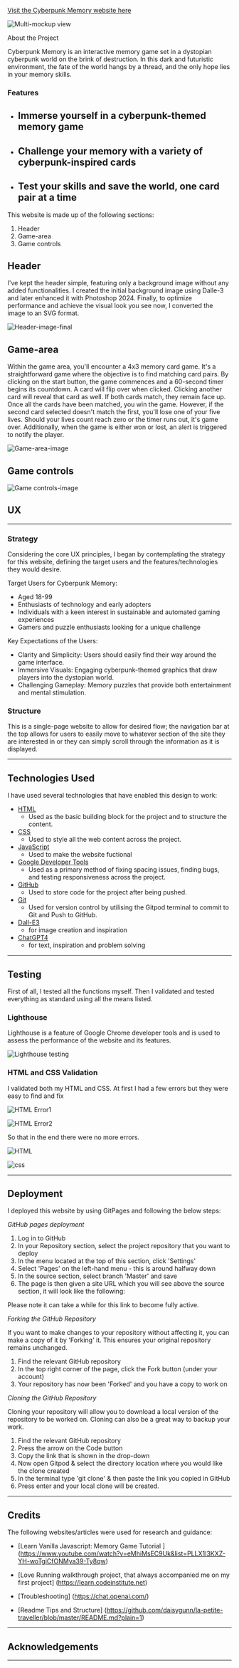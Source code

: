 
[Visit the Cyberpunk Memory website here](https://thepyth0nkid.github.io/pp2Memory/)

![Multi-mockup view](assets/doc/techsiniMemory.png)

About the Project

Cyberpunk Memory is an interactive memory game set in a dystopian cyberpunk world on the brink of destruction. In this dark and futuristic environment, the fate of the world hangs by a thread, and the only hope lies in your memory skills.

### Features

- ## Immerse yourself in a cyberpunk-themed memory game

- ## Challenge your memory with a variety of cyberpunk-inspired cards

- ## Test your skills and save the world, one card pair at a time

This website is made up of the following sections:

1. Header
2. Game-area
3. Game controls

## Header

I've kept the header simple, featuring only a background image without any added functionalities. I created the initial background image using Dalle-3 and later enhanced it with Photoshop 2024. Finally, to optimize performance and achieve the visual look you see now, I converted the image to an SVG format.

![Header-image-final](assets/doc/header.png)

## Game-area

Within the game area, you'll encounter a 4x3 memory card game. It's a straightforward game where the objective is to find matching card pairs. By clicking on the start button, the game commences and a 60-second timer begins its countdown. A card will flip over when clicked. Clicking another card will reveal that card as well. If both cards match, they remain face up. Once all the cards have been matched, you win the game. However, if the second card selected doesn't match the first, you'll lose one of your five lives. Should your lives count reach zero or the timer runs out, it's game over. Additionally, when the game is either won or lost, an alert is triggered to notify the player.

![Game-area-image](assets/doc/gameAreaFinal.png)

## Game controls

![Game controls-image]()

## UX

---

### Strategy

Considering the core UX principles, I began by contemplating the strategy for this website, defining the target users and the features/technologies they would desire.

Target Users for Cyberpunk Memory:

- Aged 18-99
- Enthusiasts of technology and early adopters
- Individuals with a keen interest in sustainable and automated gaming experiences
- Gamers and puzzle enthusiasts looking for a unique challenge

Key Expectations of the Users:

- Clarity and Simplicity: Users should easily find their way around the game interface.
- Immersive Visuals: Engaging cyberpunk-themed graphics that draw players into the dystopian world.
- Challenging Gameplay: Memory puzzles that provide both entertainment and mental stimulation.


### Structure

This is a single-page website to allow for desired flow; the navigation bar at the top allows for users to easily move to whatever section of the site they are interested in or they can simply scroll through the information as it is displayed.

---

## Technologies Used

I have used several technologies that have enabled this design to work:

- [HTML](https://developer.mozilla.org/en-US/docs/Web/HTML)
  - Used as the basic building block for the project and to structure the content.
- [CSS](https://developer.mozilla.org/en-US/docs/Learn/Getting_started_with_the_web/CSS_basics)
  - Used to style all the web content across the project.
- [JavaScript](https://www.javascript.com/)
  - Used to make the website fuctional
- [Google Developer Tools](https://developers.google.com/web/tools/chrome-devtools)
  - Used as a primary method of fixing spacing issues, finding bugs, and testing responsiveness across the project.
- [GitHub](https://github.com/)
  - Used to store code for the project after being pushed.
- [Git](https://git-scm.com/)
  - Used for version control by utilising the Gitpod terminal to commit to Git and Push to GitHub.
- [Dall-E3](https://chat.openai.com/)
  - for image creation and inspiration
- [ChatGPT4](https://chat.openai.com/)
  - for text, inspiration and problem solving
  
---

## Testing

First of all, I tested all the functions myself. Then I validated and tested everything as standard using all the means listed.

### **Lighthouse**

Lighthouse is a feature of Google Chrome developer tools and is used to assess the performance of the website and its features.

![Lighthouse testing]()

### **HTML and CSS Validation**

I validated both my HTML and CSS. At first I had a few errors but they were easy to find and fix

![HTML Error1](assets/images/html-check-problems1.png)

![HTML Error2](assets/images/html-check-problems2.png)

So that in the end there were no more errors.

![HTML]()

![css]()

---

## Deployment

I deployed this website by using GitPages and following the below steps:

*GitHub pages deployment*

1. Log in to GitHub
2. In your Repository section, select the project repository that you want to deploy
3. In the menu located at the top of this section, click 'Settings'
4. Select 'Pages' on the left-hand menu - this is around halfway down
5. In the source section, select branch 'Master' and save
6. The page is then given a site URL which you will see above the source section, it will look like the following:

Please note it can take a while for this link to become fully active.

*Forking the GitHub Repository*

If you want to make changes to your repository without affecting it, you can make a copy of it by 'Forking' it. This ensures your original repository remains unchanged.

1. Find the relevant GitHub repository
2. In the top right corner of the page, click the Fork button (under your account)
3. Your repository has now been 'Forked' and you have a copy to work on

*Cloning the GitHub Repository*

Cloning your repository will allow you to download a local version of the repository to be worked on. Cloning can also be a great way to backup your work.

1. Find the relevant GitHub repository
2. Press the arrow on the Code button
3. Copy the link that is shown in the drop-down
4. Now open Gitpod & select the directory location where you would like the clone created
5. In the terminal type 'git clone' & then paste the link you copied in GitHub
6. Press enter and your local clone will be created.

---

## Credits

The following websites/articles were used for research and guidance:

- [Learn Vanilla Javascript: Memory Game Tutorial ] (https://www.youtube.com/watch?v=eMhiMsEC9Uk&list=PLLX1I3KXZ-YH-woTgiCfONMya39-Ty8qw)

- [Love Running walkthrough project, that always accompanied me on my first project] (<https://learn.codeinstitute.net>)

- [Troubleshooting] (<https://chat.openai.com/>)

- [Readme Tips and Structure] (<https://github.com/daisygunn/la-petite-traveller/blob/master/README.md?plain=1>)

---

## Acknowledgements


---
